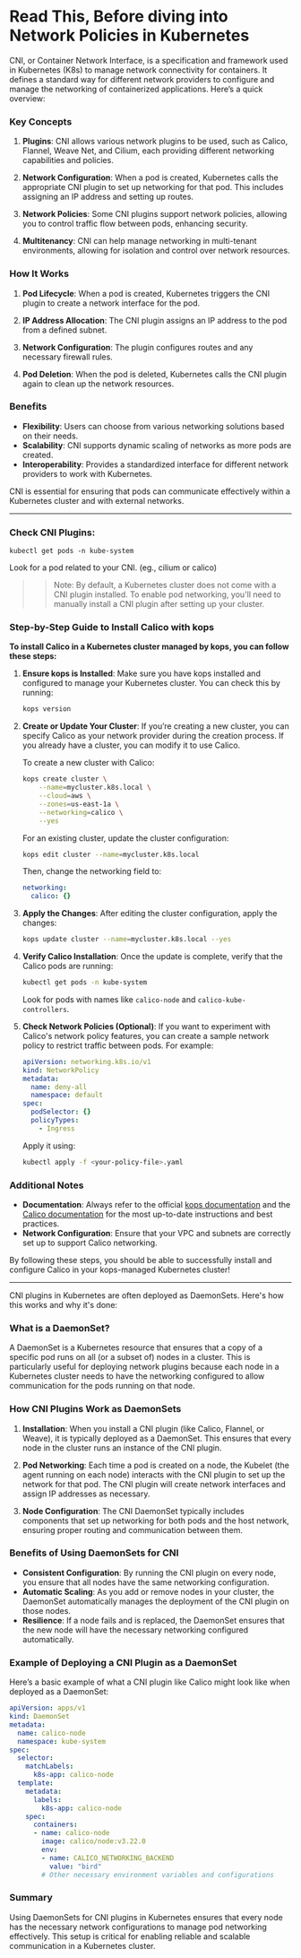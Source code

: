 # Read This, Before diving into Network Policies in Kubernetes

CNI, or Container Network Interface, is a specification and framework used in Kubernetes (K8s) to manage network connectivity for containers. It defines a standard way for different network providers to configure and manage the networking of containerized applications. Here’s a quick overview:

### Key Concepts

1. **Plugins**: CNI allows various network plugins to be used, such as Calico, Flannel, Weave Net, and Cilium, each providing different networking capabilities and policies.

2. **Network Configuration**: When a pod is created, Kubernetes calls the appropriate CNI plugin to set up networking for that pod. This includes assigning an IP address and setting up routes.

3. **Network Policies**: Some CNI plugins support network policies, allowing you to control traffic flow between pods, enhancing security.

4. **Multitenancy**: CNI can help manage networking in multi-tenant environments, allowing for isolation and control over network resources.

### How It Works

1. **Pod Lifecycle**: When a pod is created, Kubernetes triggers the CNI plugin to create a network interface for the pod.
  
2. **IP Address Allocation**: The CNI plugin assigns an IP address to the pod from a defined subnet.

3. **Network Configuration**: The plugin configures routes and any necessary firewall rules.

4. **Pod Deletion**: When the pod is deleted, Kubernetes calls the CNI plugin again to clean up the network resources.

### Benefits

- **Flexibility**: Users can choose from various networking solutions based on their needs.
- **Scalability**: CNI supports dynamic scaling of networks as more pods are created.
- **Interoperability**: Provides a standardized interface for different network providers to work with Kubernetes.

CNI is essential for ensuring that pods can communicate effectively within a Kubernetes cluster and with external networks.

---------------------

### Check CNI Plugins: 
```
kubectl get pods -n kube-system
```
Look for a pod related to your CNI. (eg., cilium or calico)

>> Note: By default, a Kubernetes cluster does not come with a CNI plugin installed. To enable pod networking, you'll need to manually install a CNI plugin after setting up your cluster.

### Step-by-Step Guide to Install Calico with kops

**To install Calico in a Kubernetes cluster managed by kops, you can follow these steps:**

1. **Ensure kops is Installed**: Make sure you have kops installed and configured to manage your Kubernetes cluster. You can check this by running:
   ```bash
   kops version
   ```

2. **Create or Update Your Cluster**:
   If you’re creating a new cluster, you can specify Calico as your network provider during the creation process. If you already have a cluster, you can modify it to use Calico.

   To create a new cluster with Calico:
   ```bash
   kops create cluster \
       --name=mycluster.k8s.local \
       --cloud=aws \
       --zones=us-east-1a \
       --networking=calico \
       --yes
   ```

   For an existing cluster, update the cluster configuration:
   ```bash
   kops edit cluster --name=mycluster.k8s.local
   ```
   Then, change the networking field to:
   ```yaml
   networking:
     calico: {}
   ```

3. **Apply the Changes**:
   After editing the cluster configuration, apply the changes:
   ```bash
   kops update cluster --name=mycluster.k8s.local --yes
   ```

4. **Verify Calico Installation**:
   Once the update is complete, verify that the Calico pods are running:
   ```bash
   kubectl get pods -n kube-system
   ```
   Look for pods with names like `calico-node` and `calico-kube-controllers`.

5. **Check Network Policies (Optional)**:
   If you want to experiment with Calico's network policy features, you can create a sample network policy to restrict traffic between pods. For example:
   ```yaml
   apiVersion: networking.k8s.io/v1
   kind: NetworkPolicy
   metadata:
     name: deny-all
     namespace: default
   spec:
     podSelector: {}
     policyTypes:
       - Ingress
   ```

   Apply it using:
   ```bash
   kubectl apply -f <your-policy-file>.yaml
   ```

### Additional Notes

- **Documentation**: Always refer to the official [kops documentation](https://kops.sigs.k8s.io/) and the [Calico documentation](https://docs.projectcalico.org/) for the most up-to-date instructions and best practices.
- **Network Configuration**: Ensure that your VPC and subnets are correctly set up to support Calico networking.

By following these steps, you should be able to successfully install and configure Calico in your kops-managed Kubernetes cluster!

---------------

CNI plugins in Kubernetes are often deployed as DaemonSets. Here's how this works and why it's done:

### What is a DaemonSet?

A DaemonSet is a Kubernetes resource that ensures that a copy of a specific pod runs on all (or a subset of) nodes in a cluster. This is particularly useful for deploying network plugins because each node in a Kubernetes cluster needs to have the networking configured to allow communication for the pods running on that node.

### How CNI Plugins Work as DaemonSets

1. **Installation**: When you install a CNI plugin (like Calico, Flannel, or Weave), it is typically deployed as a DaemonSet. This ensures that every node in the cluster runs an instance of the CNI plugin.

2. **Pod Networking**: Each time a pod is created on a node, the Kubelet (the agent running on each node) interacts with the CNI plugin to set up the network for that pod. The CNI plugin will create network interfaces and assign IP addresses as necessary.

3. **Node Configuration**: The CNI DaemonSet typically includes components that set up networking for both pods and the host network, ensuring proper routing and communication between them.

### Benefits of Using DaemonSets for CNI

- **Consistent Configuration**: By running the CNI plugin on every node, you ensure that all nodes have the same networking configuration.
- **Automatic Scaling**: As you add or remove nodes in your cluster, the DaemonSet automatically manages the deployment of the CNI plugin on those nodes.
- **Resilience**: If a node fails and is replaced, the DaemonSet ensures that the new node will have the necessary networking configured automatically.

### Example of Deploying a CNI Plugin as a DaemonSet

Here’s a basic example of what a CNI plugin like Calico might look like when deployed as a DaemonSet:

```yaml
apiVersion: apps/v1
kind: DaemonSet
metadata:
  name: calico-node
  namespace: kube-system
spec:
  selector:
    matchLabels:
      k8s-app: calico-node
  template:
    metadata:
      labels:
        k8s-app: calico-node
    spec:
      containers:
      - name: calico-node
        image: calico/node:v3.22.0
        env:
        - name: CALICO_NETWORKING_BACKEND
          value: "bird"
        # Other necessary environment variables and configurations
```

### Summary

Using DaemonSets for CNI plugins in Kubernetes ensures that every node has the necessary network configurations to manage pod networking effectively. This setup is critical for enabling reliable and scalable communication in a Kubernetes cluster.

